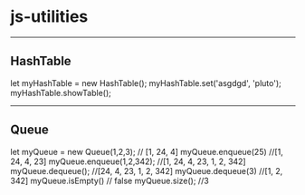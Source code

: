# js-utilities

-------------------------------------------------
HashTable
-------------------------------------------------
let myHashTable = new HashTable();
myHashTable.set('asgdgd', 'pluto');
myHashTable.showTable();


-------------------------------------------------
Queue
-------------------------------------------------
let myQueue = new Queue(1,2,3);
// [1, 24, 4]
myQueue.enqueue(25)
//[1, 24, 4, 23]
myQueue.enqueue(1,2,342);
//[1, 24, 4, 23, 1, 2, 342]
myQueue.dequeue();
//[24, 4, 23, 1, 2, 342]
myQueue.dequeue(3)
//[1, 2, 342]
myQueue.isEmpty()
// false
myQueue.size();
//3
